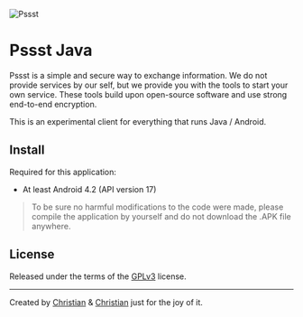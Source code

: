 ![Pssst](http://www.gravatar.org/avatar/2aae9030772d5b59240388522f91468f?s=96)

Pssst Java
==========
Pssst is a simple and secure way to exchange information. We do not provide
services by our self, but we provide you with the tools to start your own
service. These tools build upon open-source software and use strong end-to-end
encryption.

This is an experimental client for everything that runs Java / Android.

Install
-------
Required for this application:

* At least Android 4.2 (API version 17)

> To be sure no harmful modifications to the code were made, please compile
> the application by yourself and do not download the .APK file anywhere.

License
-------
Released under the terms of the [GPLv3](LICENSE) license.

----------
Created by
[Christian](https://github.com/7-bit) & [Christian](https://github.com/cuhsat)
just for the joy of it.
